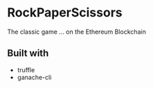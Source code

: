# RockPaperScissors

The classic game ... on the Ethereum Blockchain

## Built with
- truffle
- ganache-cli
